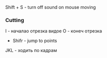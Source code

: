 Shift + S - turn off sound on mouse moving 


### Cutting
I - началао отрезка видое
O - конеч отрезка
+ Shifr - jump to points

JKL - ходить по кадрам